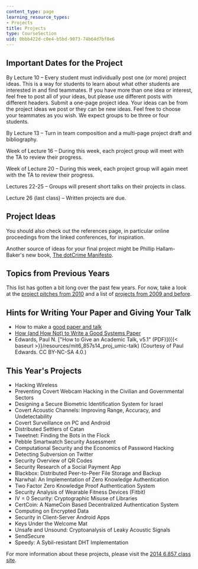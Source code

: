 ```yaml
---
content_type: page
learning_resource_types:
- Projects
title: Projects
type: CourseSection
uid: 0bbb422d-c0e4-b5bd-9073-74b64d7bf8e6
---
```


Important Dates for the Project
-------------------------------

By Lecture 10 – Every student must individually post one (or more) project ideas. This is a way for students to learn about what other students are interested in and find teammates. If you have more than one idea or interest, feel free to post all of your ideas, but please use different posts with different headers. Submit a one-page project idea. Your ideas can be from the project ideas we post or they can be new ideas. Feel free to choose your teammates as you wish. We expect groups to be three or four students.

By Lecture 13 – Turn in team composition and a multi-page project draft and bibliography.

Week of Lecture 16 – During this week, each project group will meet with the TA to review their progress.

Week of Lecture 20 – During this week, each project group will again meet with the TA to review their progress.

Lectures 22-25 – Groups will present short talks on their projects in class.

Lecture 26 (last class) – Written projects are due.

Project Ideas
-------------

You should also check out the references page, in particular online proceedings from the linked conferences, for inspiration.

Another source of ideas for your final project might be Phillip Hallam-Baker's new book, [The dotCrime Manifesto](http://dotcrimemanifesto.com/).

Topics from Previous Years
--------------------------

This list has gotten a bit long over the past few years. For now, take a look at the [project pitches from 2010](http://courses.csail.mit.edu/6.857/2010/pitches.html) and a list of [projects from 2009 and before](http://courses.csail.mit.edu/6.857/2010/projects.html).

Hints for Writing Your Paper and Giving Your Talk
-------------------------------------------------

*   How to make a [good paper and talk](http://www.eecs.berkeley.edu/~fox/paper_writing.html)
*   [How (and How Not) to Write a Good Systems Paper](http://www.usenix.org/event/samples/submit/advice.html)
*   Edwards, Paul N. ["How to Give an Academic Talk, v5.1" (PDF)]({{< baseurl >}}/resources/mit6_857s14_proj_umic-talk) (Courtesy of Paul Edwards. CC BY-NC-SA 4.0.)

This Year's Projects
--------------------

*   Hacking Wireless
*   Preventing Covert Webcam Hacking in the Civilian and Governmental Sectors
*   Designing a Secure Biometric Identification System for Israel
*   Covert Acoustic Channels: Improving Range, Accuracy, and Undetectability
*   Covert Surveillance on PC and Android
*   Distributed Settlers of Catan
*   Tweetnet: Finding the Bots in the Flock
*   Pebble Smartwatch Security Assessment
*   Computational Security and the Economics of Password Hacking
*   Detecting Subversion on Twitter
*   Security Overview of QR Codes
*   Security Research of a Social Payment App
*   Blackbox: Distributed Peer-to-Peer File Storage and Backup
*   Narwhal: An Implementation of Zero Knowledge Authentication
*   Two Factor Zero Knowledge Proof Authentication System
*   Security Analysis of Wearable Fitness Devices (Fitbit)
*   IV = 0 Security: Cryptographic Misuse of Libraries
*   CertCoin: A NameCoin Based Decentralized Authentication System
*   Computing on Encrypted Data
*   Security in Client-Server Android Apps
*   Keys Under the Welcome Mat
*   Unsafe and Unsound: Cryptoanalysis of Leaky Acoustic Signals
*   SendSecure
*   Speedy: A Sybil-resistant DHT Implementation

For more information about these projects, please visit the [2014 6.857 class site](http://courses.csail.mit.edu/6.857/2014/projects).